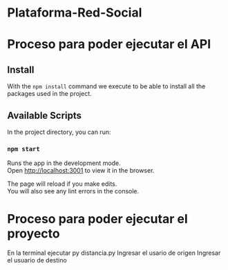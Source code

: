 # Plataforma-Red-Social

# Proceso para poder ejecutar el API
## Install 

With the `npm install` command we execute to be able to install all the packages used in the project.


## Available Scripts

In the project directory, you can run:

### `npm start`

Runs the app in the development mode.<br />
Open [http://localhost:3001](http://localhost:3001) to view it in the browser.

The page will reload if you make edits.<br />
You will also see any lint errors in the console.

# Proceso para poder ejecutar el proyecto

En la terminal ejecutar py distancia.py
Ingresar el usario de origen
Ingresar el usuario de destino
